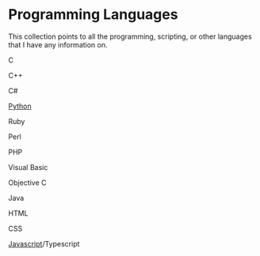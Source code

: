 # Programming Languages

This collection points to all the programming, scripting, or other languages that I have any information on. 

C

C++

C#

[Python](python.md)

Ruby

Perl

PHP

Visual Basic

Objective C

Java

HTML

CSS

[Javascript](javascript.md)/Typescript

